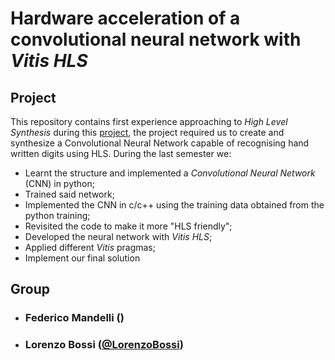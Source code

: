 # Hardware acceleration of a convolutional neural network with *Vitis HLS*


## Project
This repository contains  first experience approaching to *High Level Synthesis* during this [project](https://pii.dei.polimi.it/accelerazione-hardware-di-una-rete-neurale-convoluzionale-mediante-sintesi-ad-alto-livello/), the project required us to create and synthesize a Convolutional Neural Network capable of recognising hand written digits using HLS.
During the last semester we:
* Learnt the structure and implemented a *Convolutional Neural Network* (CNN) in python;
* Trained said network;
* Implemented the CNN in c/c++ using the training data obtained from the python training;
* Revisited the code to make it more "HLS friendly";
* Developed the neural network with *Vitis HLS*;
* Applied different *Vitis* pragmas;
* Implement our final solution
## Group
- ###   Federico Mandelli ()
- ###   Lorenzo Bossi ([@LorenzoBossi](https://github.com/LorenzoBossi))

<!--
## Used Tools

| Functionality    |                       State                        |
|:-----------------|:--------------------------------------------------:|
| Python     \     | 🟢 |
| Complete rules   | 🟢 |
| Socket           | 🟢 |
| GUI              | 🟡 |
| CLI              | 🟡 |
| 12 Characters    | 🟢 |
| 4 Players games  | 🔴  |
| Multiple games   | 🟢 |
| Persistence      | 🔴  |
| Resilience       | 🔴  |

-->
